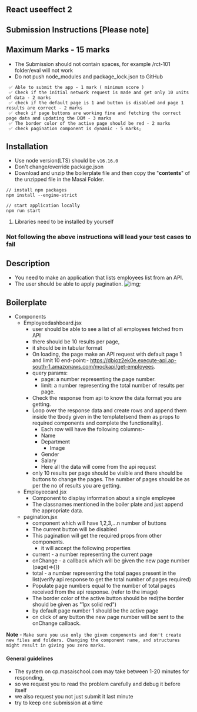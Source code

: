 ## React useeffect 2

## Submission Instructions [Please note]

## Maximum Marks - 15 marks

- The Submission should not contain spaces, for example /rct-101 folder/eval will not work
- Do not push node_modules and package_lock.json to GitHub

```
 ✅ Able to submit the app - 1 mark ( minimum score )
 ✅ Check if the initial network request is made and get only 10 units of data - 2 marks
 ✅ check if the default page is 1 and button is disabled and page 1 results are correct - 2 marks
 ✅ check if page buttons are working fine and fetching the correct page data and updating the DOM - 3 marks
 ✅ The border color of the active page should be red - 2 marks
 ✅ check pagination component is dynamic - 5 marks;

```

## Installation

- Use node version(LTS) should be `v16.16.0`
- Don't change/override package.json
- Download and unzip the boilerplate file and then copy the "**contents**" of the unzipped file in the Masai Folder.

```
// install npm packages
npm install --engine-strict

// start application locally
npm run start

```

1. Libraries need to be installed by yourself


### Not following the above instructions will lead your test cases to fail


## Description

- You need to make an application that lists employees list from an API.
- The user should be able to apply pagination.
![img](https://i.imgur.com/cBUk1vP.png);

## Boilerplate
  - Components    
    - Employeedashboard.jsx
      - user should be able to see a list of all employees fetched from API
      - there should be 10 results per page,
      - it should be in tabular format
      - On loading, the page make an API request with default page 1 and limit 10
 end-point:- https://dbioz2ek0e.execute-api.ap-south-1.amazonaws.com/mockapi/get-employees.
      - query params:
        - page: a number representing the page number.
        - limit: a number representing the total number of results per page.
      - Check the response from api to know the data format you are getting.
      - Loop over the response data and create rows and append them inside the tbody given in the template(send them as props to required components and complete the functionality).
        - Each row will have the following columns:-
        - Name
        - Department
	      - Image
        - Gender
        - Salary
        - Here all the data will come from the api request
      - only 10 results per page should be visible and there should be buttons to change the pages. The number of pages should be as per the no of results you are getting.
    - Employeecard.jsx
      - Component to display information about a single employee
      - The classnames mentioned in the boiler plate and just append the appropriate data.
    - pagination.jsx
      - component which will have 1,2,3,...n number of buttons
      - The current button will be disabled
      - This pagination will get the required props from other components.
        - it will accept the following properties
      - current - a number representing the current page
      - onChange - a callback which will be given the new page number (page)=>{})
      - total - a number representing the total pages present in the list(verify api response to get the total number of pages required)
      - Populate page numbers equal to the number of total pages received from the api response. (refer to the image)
      - The border color of the active button should be red(the border should be given as "1px solid red")
      - by default page number 1 should be the active page
      - on click of any button the new page number will be sent to the onChange callback.
    
**Note** - `Make sure you use only the given components and don't create new files and folders. Changing the component name, and structures might result in giving you zero marks.`

#### General guidelines

- The system on cp.masaischool.com may take between 1-20 minutes for responding,
- so we request you to read the problem carefully and debug it before itself
- we also request you not just submit it last minute
- try to keep one submission at a time
